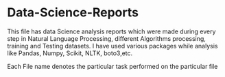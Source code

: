 # Data-Science-Reports

This file has data Science analysis reports which were made during every step in Natural Language Processing, different Algorithms processing, training and Testing datasets.
I have used various packages while analysis like Pandas, Numpy, Scikit, NLTK, boto3,etc.

Each File name denotes the particular task performed on the particular file



